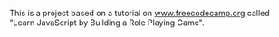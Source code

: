 This is a project based on a tutorial on www.freecodecamp.org called "Learn JavaScript by Building a Role Playing Game".
